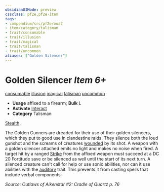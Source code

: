 ```yaml
---
obsidianUIMode: preview
cssclass: pf2e,pf2e-item
tags:
- compendium/src/pf2e/ooa2
- item/category/talisman
- trait/consumable
- trait/illusion
- trait/magical
- trait/talisman
- trait/uncommon
aliases: ["Golden Silencer"]
---
```

# Golden Silencer *Item 6+*  
[consumable](/rules/traits/consumable.md)  [illusion](/rules/traits/illusion.md)  [magical](/rules/traits/magical.md)  [talisman](/rules/traits/talisman.md)  [uncommon](/rules/traits/uncommon.md)  

- **Usage** affixed to a firearm; **Bulk** L
- **Activate** [Interact](/rules/actions/interact.md)
- **Category** Talisman

[Stealth](/compendium/skills.md#Stealth).

The Golden Gunners are dreaded for their use of their golden silencers, which they put to good use in clandestine raids. They silence both the loud gunshot and the screams of creatures [wounded](/rules/conditions.md#Wounded) by its shot. A weapon with a golden silencer attached emits no light and makes no noise when fired. A target hit by a ranged [Strike](/rules/actions/strike.md) from the affixed weapon must succeed at a DC 20 Fortitude save or be silenced as well until the start of its next turn. A silenced creature can't call for help or use sonic abilities, nor can it use abilities with the [auditory](/rules/traits/auditory.md) trait. This prevents it from casting spells that include verbal components.

*Source: Outlaws of Alkenstar #2: Cradle of Quartz p. 76*